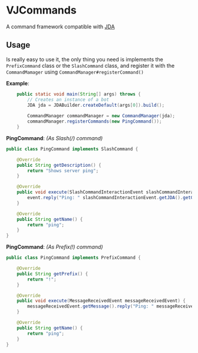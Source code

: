 # VJCommands

A command framework compatible with [JDA](https://github.com/DV8FromTheWorld/JDA)

## Usage
Is really easy to use it, the only thing you need is implements the `PrefixCommand` class or the `SlashCommand` class, and register it with the `CommandMamager` using `CommandManager#registerCommand()`

**Example**:

```java
    public static void main(String[] args) throws {
        // Creates an instance of a bot             
        JDA jda = JDABuilder.createDefault(args[0]).build();
                
        CommandManager commandManager = new CommandManager(jda);
        commandManager.registerCommands(new PingCommand());
    }
```

**PingCommand**: _(As Slash(/) command)_

```java
public class PingCommand implements SlashCommand {

    @Override
    public String getDescription() {
        return "Shows server ping";
    }

    @Override
    public void execute(SlashCommandInteractionEvent slashCommandInteractionEvent) {
        event.reply("Ping: " slashCommandInteractionEvent.getJDA().getGatewayPing() + "ms").queue();
    }

    @Override
    public String getName() {
        return "ping";
    }
}
```

**PingCommand**: _(As Prefix(!) command)_

```java
public class PingCommand implements PrefixCommand {

    @Override
    public String getPrefix() {
        return "!";
    }

    @Override
    public void execute(MessageReceivedEvent messageReceivedEvent) {
        messageReceivedEvent.getMessage().reply("Ping: " messageReceivedEvent.getJDA().getGatewayPing() + "ms").queue();
    }

    @Override
    public String getName() {
        return "ping";
    }
}
```
